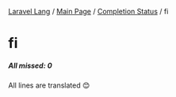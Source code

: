 [Laravel Lang](https://github.com/Laravel-Lang/lang) / [Main Page](../index.md) / [Completion Status](../status.md) / fi

# fi

##### All missed: 0

All lines are translated 😊

